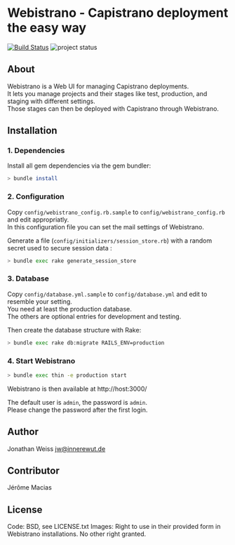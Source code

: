 Webistrano - Capistrano deployment the easy way
===============================================

[![Build Status](https://secure.travis-ci.org/jeromemacias/webistrano.png)](http://travis-ci.org/jeromemacias/webistrano) ![project status](http://stillmaintained.com/jeromemacias/webistrano.png)

About
-----

Webistrano is a Web UI for managing Capistrano deployments.  
It lets you manage projects and their stages like test, production, and staging with different settings.  
Those stages can then be deployed with Capistrano through Webistrano.


Installation
------------

### 1. Dependencies

Install all gem dependencies via the gem bundler:

```bash
> bundle install
```

### 2. Configuration

Copy `config/webistrano_config.rb.sample` to `config/webistrano_config.rb` and edit appropriatly.  
In this configuration file you can set the mail settings of Webistrano.

Generate a file (`config/initializers/session_store.rb`) with a random secret used to secure session data :

```bash
> bundle exec rake generate_session_store
```

### 3. Database

Copy `config/database.yml.sample` to `config/database.yml` and edit to resemble your setting.  
You need at least the production database.  
The others are optional entries for development and testing.

Then create the database structure with Rake:

```bash
> bundle exec rake db:migrate RAILS_ENV=production
```

### 4. Start Webistrano  

```bash
> bundle exec thin -e production start
```

Webistrano is then available at http://host:3000/

The default user is `admin`, the password is `admin`.  
Please change the password after the first login.
  
Author
------

Jonathan Weiss <jw@innerewut.de>

Contributor
-----------

Jérôme Macias
  
License
-------
 
Code: BSD, see LICENSE.txt
Images: Right to use in their provided form in Webistrano installations. No other right granted.
